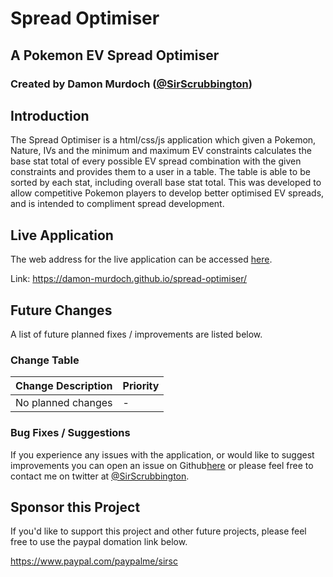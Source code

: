# Spread Optimiser
## A Pokemon EV Spread Optimiser
### Created by Damon Murdoch ([@SirScrubbington](https://twitter.com/SirScrubbington))

## Introduction
The Spread Optimiser is a html/css/js application which given a Pokemon, Nature, IVs and the
minimum and maximum EV constraints calculates the base stat total of every possible EV spread
combination with the given constraints and provides them to a user in a table. The table is
able to be sorted by each stat, including overall base stat total. This was developed to allow
competitive Pokemon players to develop better optimised EV spreads, and is intended to
compliment spread development. 

## Live Application
The web address for the live application can be accessed 
[here](https://damon-murdoch.github.io/spread-optimiser/).

Link: https://damon-murdoch.github.io/spread-optimiser/

## Future Changes
A list of future planned fixes / improvements are listed below.

### Change Table
| Change Description | Priority |
| ------------------ | -------- |
| No planned changes | -        |

### Bug Fixes / Suggestions
If you experience any issues with the application, or would like to suggest improvements
you can open an issue on Github[here](https://github.com/damon-murdoch/spread-optimiser/issues) or please feel free to contact me on twitter at [@SirScrubbington](https://twitter.com/SirScrubbington).

## Sponsor this Project
If you'd like to support this project and other future projects, 
please feel free to use the paypal domation link below.

https://www.paypal.com/paypalme/sirsc
